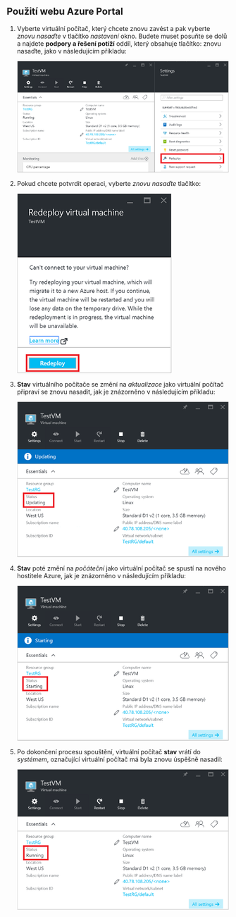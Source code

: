 ## <a name="use-the-azure-portal"></a>Použití webu Azure Portal
1. Vyberte virtuální počítač, který chcete znovu zavést a pak vyberte *znovu nasaďte* v tlačítko *nastavení* okno. Budete muset posuňte se dolů a najdete **podpory a řešení potíží** oddíl, který obsahuje tlačítko: znovu nasaďte, jako v následujícím příkladu:
   
    ![Okno Azure virtuálních počítačů](./media/virtual-machines-common-redeploy-to-new-node/vmoverview.png)
2. Pokud chcete potvrdit operaci, vyberte *znovu nasaďte* tlačítko:
   
    ![Znovu nasaďte okno virtuálních počítačů](./media/virtual-machines-common-redeploy-to-new-node/redeployvm.png)
3. **Stav** virtuálního počítače se změní na *aktualizace* jako virtuální počítač připraví se znovu nasadit, jak je znázorněno v následujícím příkladu:
   
    ![Aktualizace virtuálního počítače](./media/virtual-machines-common-redeploy-to-new-node/vmupdating.png)
4. **Stav** poté změní na *počáteční* jako virtuální počítač se spustí na nového hostitele Azure, jak je znázorněno v následujícím příkladu:
   
    ![Spuštění virtuálního počítače](./media/virtual-machines-common-redeploy-to-new-node/vmstarting.png)
5. Po dokončení procesu spouštění, virtuální počítač **stav** vrátí do *systémem*, označující virtuální počítač má byla znovu úspěšně nasadil:
   
    ![Spuštění virtuálního počítače](./media/virtual-machines-common-redeploy-to-new-node/vmrunning.png)

